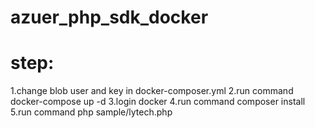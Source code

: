 # azuer_php_sdk_docker

# step:
1.change blob user and key in docker-composer.yml
2.run command
docker-compose up -d
3.login docker
4.run command
composer install
5.run command
php sample/lytech.php